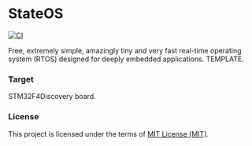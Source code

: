 # StateOS
  [![CI](https://github.com/stateos/StateOS-STM32F4Discovery/actions/workflows/test.yml/badge.svg)](https://github.com/stateos/StateOS-STM32F4Discovery/actions/workflows/test.yml)

Free, extremely simple, amazingly tiny and very fast real-time operating system (RTOS) designed for deeply embedded applications.
TEMPLATE.

### Target

STM32F4Discovery board.

### License

This project is licensed under the terms of [MIT License (MIT)](https://opensource.org/licenses/MIT).
